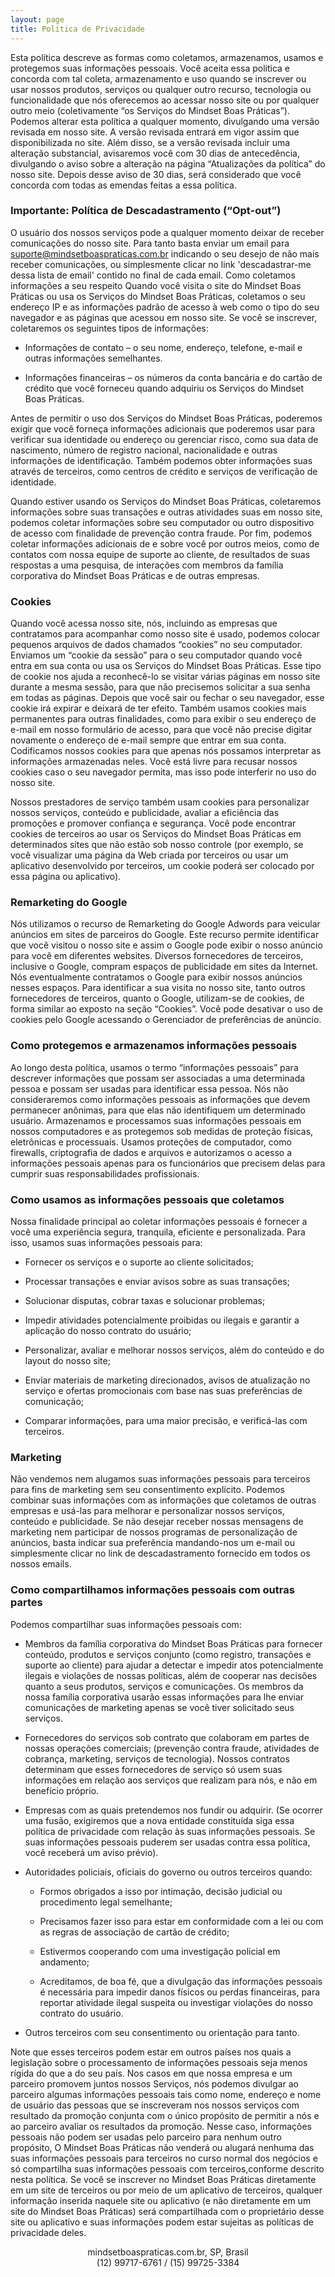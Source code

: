 ```yaml
---
layout: page
title: Política de Privacidade
---
```


Esta política descreve as formas como coletamos, armazenamos, usamos e protegemos suas informações pessoais. Você aceita essa política e concorda com tal coleta, armazenamento e uso quando se inscrever ou usar nossos produtos, serviços ou qualquer outro recurso, tecnologia ou funcionalidade que nós oferecemos ao acessar nosso site ou por qualquer outro meio (coletivamente “os Serviços do Mindset Boas Práticas”). Podemos alterar esta política a qualquer momento, divulgando uma versão revisada em nosso site. A versão revisada entrará em vigor assim que disponibilizada no site. Além disso, se a versão revisada incluir uma alteração substancial, avisaremos você com 30 dias de antecedência, divulgando o aviso sobre a alteração na página “Atualizações da política” do nosso site. Depois desse aviso de 30 dias, será considerado que você concorda com todas as emendas feitas a essa política.

### Importante: Política de Descadastramento (“Opt-out”)

O usuário dos nossos serviços pode a qualquer momento deixar de receber comunicações do nosso site. Para tanto basta enviar um email para suporte@mindsetboaspraticas.com.br indicando o seu desejo de não mais receber comunicações, ou simplesmente clicar no link 'descadastrar-me dessa lista de email' contido no final de cada email. Como coletamos informações a seu respeito Quando você visita o site do Mindset Boas Práticas ou usa os Serviços do Mindset Boas Práticas, coletamos o seu endereço IP e as informações padrão de acesso à web como o tipo do seu navegador e as páginas que acessou em nosso site. Se você se inscrever, coletaremos os seguintes tipos de informações:

* Informações de contato – o seu nome, endereço, telefone, e-mail e outras informações semelhantes.

* Informações financeiras – os números da conta bancária e do cartão de crédito que você forneceu quando adquiriu os Serviços do Mindset Boas Práticas.

Antes de permitir o uso dos Serviços do Mindset Boas Práticas, poderemos exigir que você forneça informações adicionais que poderemos usar para verificar sua identidade ou endereço ou gerenciar risco, como sua data de nascimento, número de registro nacional, nacionalidade e outras informações de identificação. Também podemos obter informações suas através de terceiros, como centros de crédito e serviços de verificação de identidade.

Quando estiver usando os Serviços do Mindset Boas Práticas, coletaremos informações sobre suas transações e outras atividades suas em nosso site, podemos coletar informações sobre seu computador ou outro dispositivo de acesso com finalidade de prevenção contra fraude. Por fim, podemos coletar informações adicionais de e sobre você por outros meios, como de contatos com nossa equipe de suporte ao cliente, de resultados de suas respostas a uma pesquisa, de interações com membros da família corporativa do Mindset Boas Práticas e de outras empresas.

### Cookies

Quando você acessa nosso site, nós, incluindo as empresas que contratamos para acompanhar como nosso site é usado, podemos colocar pequenos arquivos de dados chamados “cookies” no seu computador. Enviamos um “cookie da sessão” para o seu computador quando você entra em sua conta ou usa os Serviços do Mindset Boas Práticas. Esse tipo de cookie nos ajuda a reconhecê-lo se visitar várias páginas em nosso site durante a mesma sessão, para que não precisemos solicitar a sua senha em todas as páginas. Depois que você sair ou fechar o seu navegador, esse cookie irá expirar e deixará de ter efeito. Também usamos cookies mais permanentes para outras finalidades, como para exibir o seu endereço de e-mail em nosso formulário de acesso, para que você não precise digitar novamente o endereço de e-mail sempre que entrar em sua conta. Codificamos nossos cookies para que apenas nós possamos interpretar as informações armazenadas neles. Você está livre para recusar nossos cookies caso o seu navegador permita, mas isso pode interferir no uso do nosso site.

Nossos prestadores de serviço também usam cookies para personalizar nossos serviços, conteúdo e publicidade, avaliar a eficiência das promoções e promover confiança e segurança. Você pode encontrar cookies de terceiros ao usar os Serviços do Mindset Boas Práticas em determinados sites que não estão sob nosso controle (por exemplo, se você visualizar uma página da Web criada por terceiros ou usar um aplicativo desenvolvido por terceiros, um cookie poderá ser colocado por essa página ou aplicativo).

### Remarketing do Google

Nós utilizamos o recurso de Remarketing do Google Adwords para veicular anúncios em sites de parceiros do Google. Este recurso permite identificar que você visitou o nosso site e assim o Google pode exibir o nosso anúncio para você em diferentes websites. Diversos fornecedores de terceiros, inclusive o Google, compram espaços de publicidade em sites da Internet. Nós eventualmente contratamos o Google para exibir nossos anúncios nesses espaços. Para identificar a sua visita no nosso site, tanto outros fornecedores de terceiros, quanto o Google, utilizam-se de cookies, de forma similar ao exposto na seção “Cookies”. Você pode desativar o uso de cookies pelo Google acessando o Gerenciador de preferências de anúncio.

### Como protegemos e armazenamos informações pessoais

Ao longo desta política, usamos o termo “informações pessoais” para descrever informações que possam ser associadas a uma determinada pessoa e possam ser usadas para identificar essa pessoa. Nós não consideraremos como informações pessoais as informações que devem permanecer anônimas, para que elas não identifiquem um determinado usuário. Armazenamos e processamos suas informações pessoais em nossos computadores e as protegemos sob medidas de proteção físicas, eletrônicas e processuais. Usamos proteções de computador, como firewalls, criptografia de dados e arquivos e autorizamos o acesso a informações pessoais apenas para os funcionários que precisem delas para cumprir suas responsabilidades profissionais.

### Como usamos as informações pessoais que coletamos

Nossa finalidade principal ao coletar informações pessoais é fornecer a você uma experiência segura, tranquila, eficiente e personalizada. Para isso, usamos suas informações pessoais para:

* Fornecer os serviços e o suporte ao cliente solicitados;

* Processar transações e enviar avisos sobre as suas transações;

* Solucionar disputas, cobrar taxas e solucionar problemas;

* Impedir atividades potencialmente proibidas ou ilegais e garantir a aplicação do nosso contrato do usuário;

* Personalizar, avaliar e melhorar nossos serviços, além do conteúdo e do layout do nosso site;

* Enviar materiais de marketing direcionados, avisos de atualização no serviço e ofertas promocionais com base nas suas preferências de comunicação;

* Comparar informações, para uma maior precisão, e verificá-las com terceiros.

### Marketing

Não vendemos nem alugamos suas informações pessoais para terceiros para fins de marketing sem seu consentimento explícito. Podemos combinar suas informações com as informações que coletamos de outras empresas e usá-las para melhorar e personalizar nossos serviços, conteúdo e publicidade. Se não desejar receber nossas mensagens de marketing nem participar de nossos programas de personalização de anúncios, basta indicar sua preferência mandando-nos um e-mail ou simplesmente clicar no link de descadastramento fornecido em todos os nossos emails.

### Como compartilhamos informações pessoais com outras partes

Podemos compartilhar suas informações pessoais com:

* Membros da família corporativa do Mindset Boas Práticas para fornecer conteúdo, produtos e serviços conjunto (como registro, transações e suporte ao cliente) para ajudar a detectar e impedir atos potencialmente ilegais e violações de nossas políticas, além de cooperar nas decisões quanto a seus produtos, serviços e comunicações. Os membros da nossa família corporativa usarão essas informações para lhe enviar comunicações de marketing apenas se você tiver solicitado seus serviços.

* Fornecedores do serviços sob contrato que colaboram em partes de nossas operações comerciais; (prevenção contra fraude, atividades de cobrança, marketing, serviços de tecnologia). Nossos contratos determinam que esses fornecedores de serviço só usem suas informações em relação aos serviços que realizam para nós, e não em benefício próprio.

* Empresas com as quais pretendemos nos fundir ou adquirir. (Se ocorrer uma fusão, exigiremos que a nova entidade constituída siga essa política de privacidade com relação às suas informações pessoais. Se suas informações pessoais puderem ser usadas contra essa política, você receberá um aviso prévio).

* Autoridades policiais, oficiais do governo ou outros terceiros quando:
    * Formos obrigados a isso por intimação, decisão judicial ou procedimento legal semelhante;

    * Precisamos fazer isso para estar em conformidade com a lei ou com as regras de associação de cartão de crédito;

    * Estivermos cooperando com uma investigação policial em andamento;

    * Acreditamos, de boa fé, que a divulgação das informações pessoais é necessária para impedir danos físicos ou perdas financeiras, para reportar atividade ilegal suspeita ou investigar violações do nosso contrato do usuário.

* Outros terceiros com seu consentimento ou orientação para tanto.

Note que esses terceiros podem estar em outros países nos quais a legislação sobre o processamento de informações pessoais seja menos rígida do que a do seu país. Nos casos em que nossa empresa e um parceiro promovem juntos nossos Serviços, nós podemos divulgar ao parceiro algumas informações pessoais tais como nome, endereço e nome de usuário das pessoas que se inscreveram nos nossos serviços com resultado da promoção conjunta com o único propósito de permitir a nós e ao parceiro avaliar os resultados da promoção. Nesse caso, informações pessoais não podem ser usadas pelo parceiro para nenhum outro propósito, O Mindset Boas Práticas não venderá ou alugará nenhuma das suas informações pessoais para terceiros no curso normal dos negócios e só compartilha suas informações pessoais com terceiros,conforme descrito nesta política. Se você se inscrever no Mindset Boas Práticas diretamente em um site de terceiros ou por meio de um aplicativo de terceiros, qualquer informação inserida naquele site ou aplicativo (e não diretamente em um site do Mindset Boas Práticas) será compartilhada com o proprietário desse site ou aplicativo e suas informações podem estar sujeitas as políticas de privacidade deles.

<center>mindsetboaspraticas.com.br, SP, Brasil</center>
<center>(12) 99717-6761 / (15) 99725-3384</center>